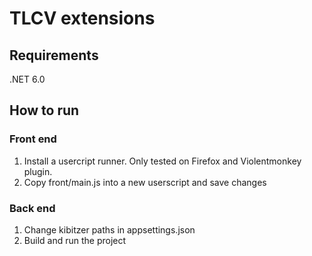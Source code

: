 # TLCV extensions

## Requirements
.NET 6.0

## How to run
### Front end

1. Install a usercript runner. Only tested on Firefox and Violentmonkey plugin.
2. Copy front/main.js into a new userscript and save changes

### Back end

1. Change kibitzer paths in appsettings.json
2. Build and run the project